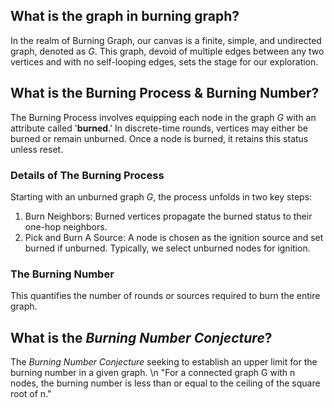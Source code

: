 ## What is the **graph** in burning graph?
In the realm of Burning Graph, our canvas is a finite, simple, and undirected graph, denoted as *G*. This graph, devoid of multiple edges between any two vertices and with no self-looping edges, sets the stage for our exploration.

## What is the Burning Process & Burning Number?
The Burning Process involves equipping each node in the graph *G* with an attribute called '**burned**.' In discrete-time rounds, vertices may either be burned or remain unburned. Once a node is burned, it retains this status unless reset.

### Details of The Burning Process
Starting with an unburned graph *G*, the process unfolds in two key steps: 
1. Burn Neighbors: Burned vertices propagate the burned status to their one-hop neighbors.
2. Pick and Burn A Source: A node is chosen as the ignition source and set burned if unburned. Typically, we select unburned nodes for ignition.

### The Burning Number
This quantifies the number of rounds or sources required to burn the entire graph.

## What is the *Burning Number Conjecture*?
The *Burning Number Conjecture* seeking to establish an upper limit for the burning number in a given graph. \n
"For a connected graph G with n nodes, the burning number is less than or equal to the ceiling of the square root of n."
